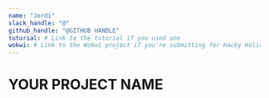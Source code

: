 ```yaml
---
name: "Jordi"
slack_handle: "@"
github_handle: "@GITHUB HANDLE"
tutorial: # Link to the tutorial if you used one
wokwi: # Link to the Wokwi project if you're submitting for Hacky Holidays
---
```


# YOUR PROJECT NAME

<!-- Describe your board in 2-3 sentences. What are you making? What will it do? -->

<!-- How much is it going to cost? -->

<!-- Tell us a little bit about your design process. What were some challenges? What helped? ***Totally optional*** -->
